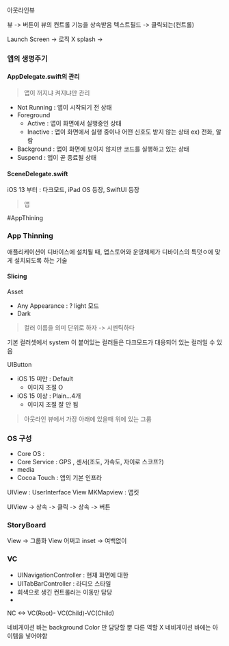 아웃라인뷰

뷰 -> 버튼이 뷰의 컨트롤 기능을 상속받음
텍스트필드 -> 클릭되는(컨트롤)

Launch Screen -> 로직 X
splash -> 

### 앱의 생명주기
#### AppDelegate.swift의 관리
> 앱이 꺼지냐 켜지냐만 관리
- Not Running : 앱이 시작되기 전 상태
- Foreground
	- Active : 앱이 화면에서 실행중인 상태
	- Inactive : 앱이 화면에서 실행 중이나 어떤 신호도 받지 않는 상태 ex) 전화, 알람
- Background : 앱이 화면에 보이지 않지만 코드를 실행하고 있는 상태
- Suspend : 앱이 곧 종료될 상태

#### SceneDelegate.swift
iOS 13 부터 : 다크모드, iPad OS 등장, SwiftUI 등장
> 앱

#AppThining 

### App Thinning
애플리케이션이 디바이스에 설치될 때, 앱스토어와 운영체제가 디바이스의 특덧ㅇ에 맞게 설치되도록 하는 기술
#### Slicing

Asset

- Any Appearance : ? light 모드
- Dark

> 컬러 이름을 의미 단위로 하자 -> 시멘틱하다 

기본 컬러셋에서 system 이 붙어있는 컬러들은 다크모드가 대응되어 있는 컬러일 수 있음

UIButton 
- iOS 15 미만 : Default
	- 이미지 조절 O
- iOS 15 이상 : Plain...4개
	- 이미지 조절 잘 안 됨 


> 아웃라인 뷰에서 가장 아래에 있을때 위에 있는 그룹

### OS 구성
- Core OS : 
- Core Service : GPS , 센서(조도,  가속도, 자이로 스코프?)
- media
- Cocoa Touch : 앱의 기본 인프라

UIView : UserInterface View
MKMapview : 맵킷


UIView -> 상속 -> 클릭 -> 상속 -> 버튼

### StoryBoard
View -> 그룹화
View 어쩌고 inset -> 여백없이

### VC
- UINavigationController : 현재 화면에 대한
- UITabBarController : 라디오 스타일
- 회색으로 생긴 컨트롤러는 이동만 담당
- 
NC <-> VC(Root)- VC(Child)-VC(Child)


네비게이션 바는 background Color 만  담당할 뿐 다른 역할 X
네비게이션 바에는 아이템을 넣어야함